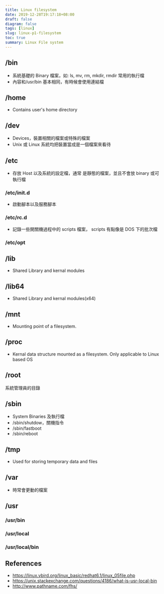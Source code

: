 ```yaml
---
title: Linux filesystem
date: 2019-12-28T19:17:18+08:00
draft: false
diagram: false
tags: [linux]
slug: linux-p1-filesystem
toc: true
summary: Linux File system
---
```


## /bin

- 系統基礎的 Binary 檔案，如: ls, mv, rm, mkdir, rmdir 常用的執行檔
- 內容和/usr/bin 基本相同，有時候會使用連結檔

## /home

- Contains user's home directory

## /dev

- Devices，裝置相關的檔案或特殊的檔案
- Unix 或 Linux 系統均把裝置當成是一個檔案來看待

## /etc

- 存放 Host 以及系統的設定檔，通常
  是靜態的檔案，並且不會放 binary 或可執行檔

### /etc/init.d

- 啟動腳本以及服務腳本

### /etc/rc.d

- 記錄一些開關機過程中的 scripts 檔案， scripts 有點像是 DOS 下的批次檔

### /etc/opt

## /lib

- Shared Library and kernal modules

## /lib64

- Shared Library and kernal modules(x64)

## /mnt

- Mounting point of a filesystem.

## /proc

- Kernal data structure mounted as a filesystem. Only applicable to Linux based OS

## /root

系統管理員的目錄

## /sbin

- System Binaries 及執行檔
- /sbin/shutdow，關機指令
- /sbin/fastboot
- /sbin/reboot

## /tmp

- Used for storing temporary data and files

## /var

- 時常會更動的檔案

## /usr

### /usr/bin

### /usr/local

### /usr/local/bin

## References

- <https://linux.vbird.org/linux_basic/redhat6.1/linux_05file.php>
- <https://unix.stackexchange.com/questions/4186/what-is-usr-local-bin>
- <http://www.pathname.com/fhs/>
